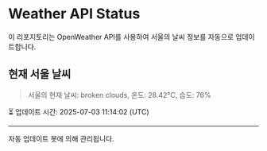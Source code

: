 
# Weather API Status

이 리포지토리는 OpenWeather API를 사용하여 서울의 날씨 정보를 자동으로 업데이트합니다.

## 현재 서울 날씨
> 서울의 현재 날씨: broken clouds, 온도: 28.42°C, 습도: 76%

⏳ 업데이트 시간: 2025-07-03 11:14:02 (UTC)

---
자동 업데이트 봇에 의해 관리됩니다.
